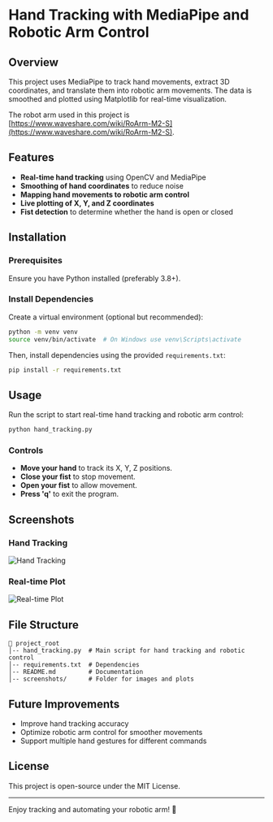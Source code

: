 # Hand Tracking with MediaPipe and Robotic Arm Control

## Overview
This project uses MediaPipe to track hand movements, extract 3D coordinates, and translate them into robotic arm movements. The data is smoothed and plotted using Matplotlib for real-time visualization.

The robot arm used in this project is [https://www.waveshare.com/wiki/RoArm-M2-S](https://www.waveshare.com/wiki/RoArm-M2-S).

## Features
- **Real-time hand tracking** using OpenCV and MediaPipe
- **Smoothing of hand coordinates** to reduce noise
- **Mapping hand movements to robotic arm control**
- **Live plotting of X, Y, and Z coordinates**
- **Fist detection** to determine whether the hand is open or closed

## Installation

### Prerequisites
Ensure you have Python installed (preferably 3.8+).

### Install Dependencies
Create a virtual environment (optional but recommended):
```sh
python -m venv venv
source venv/bin/activate  # On Windows use venv\Scripts\activate
```
Then, install dependencies using the provided `requirements.txt`:
```sh
pip install -r requirements.txt
```

## Usage
Run the script to start real-time hand tracking and robotic arm control:
```sh
python hand_tracking.py
```

### Controls
- **Move your hand** to track its X, Y, Z positions.
- **Close your fist** to stop movement.
- **Open your fist** to allow movement.
- **Press 'q'** to exit the program.

## Screenshots

### Hand Tracking
![Hand Tracking](screenshots/hand_tracking.png)

### Real-time Plot
![Real-time Plot](screenshots/real_time_plot.png)

## File Structure
```
📁 project_root
│-- hand_tracking.py  # Main script for hand tracking and robotic control
│-- requirements.txt  # Dependencies
│-- README.md         # Documentation
│-- screenshots/      # Folder for images and plots
```

## Future Improvements
- Improve hand tracking accuracy
- Optimize robotic arm control for smoother movements
- Support multiple hand gestures for different commands

## License
This project is open-source under the MIT License.

---
Enjoy tracking and automating your robotic arm! 🚀

